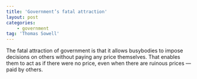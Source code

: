 ```yaml
---
title: 'Government’s fatal attraction'
layout: post
categories:
    - government
tag: 'Thomas Sowell'
---
```


The fatal attraction of government is that it allows busybodies to impose decisions on others without paying any price themselves. That enables them to act as if there were no price, even when there are ruinous prices — paid by others.